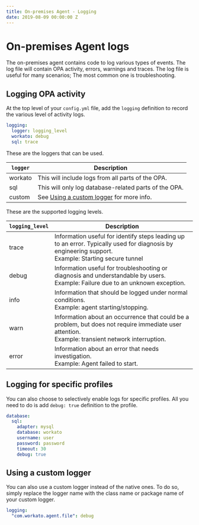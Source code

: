 ```yaml
---
title: On-premises Agent - Logging
date: 2019-08-09 00:00:00 Z
---
```


# On-premises Agent logs
The on-premises agent contains code to log various types of events. The log file will contain OPA activity, errors, warnings and traces. The log file is useful for many scenarios; The most common one is troubleshooting.

## Logging OPA activity
At the top level of your `config.yml` file, add the `logging` definition to record the various level of activity logs.

```yml
logging:
  logger: logging_level
  workato: debug
  sql: trace
```

These are the loggers that can be used.

| `logger` | Description                                                        |
| -------- | ------------------------------------------------------------------ |
| workato  | This will include logs from all parts of the OPA.                  |
| sql      | This will only log database-related parts of the OPA.              |
| custom   | See [Using a custom logger](#using-a-custom-logger) for more info. |

These are the supported logging levels.

| `logging_level` | Description |
| --------------- | ----------- |
| trace           | Information useful for identify steps leading up to an error. Typically used for diagnosis by engineering support.<br>Example: Starting secure tunnel |
| debug           | Information useful for troubleshooting or diagnosis and understandable by users.<br>Example: Failure due to an unknown exception. |
| info            | Information that should be logged under normal conditions.<br>Example: agent starting/stopping. |
| warn            | Information about an occurrence that could be a problem, but does not require immediate user attention.<br>Example: transient network interruption. |
| error           | Information about an error that needs investigation.<br>Example: Agent failed to start. |

## Logging for specific profiles
You can also choose to selectively enable logs for specific profiles. All you need to do is add `debug: true` definition to the profile.

```yml
database:
  sql:
    adapter: mysql
    database: workato
    username: user
    password: password
    timeout: 30
    debug: true
```

## Using a custom logger
You can also use a custom logger instead of the native ones. To do so, simply replace the logger name with the class name or package name of your custom logger.

```yml
logging:
  "com.workato.agent.file": debug
```
